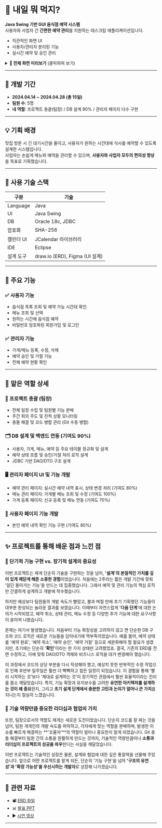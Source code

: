 # 🍱 내일 뭐 먹지?

**Java Swing 기반 GUI 음식점 예약 시스템**  
사용자와 사업자 간 **간편한 예약 관리**를 지원하는 데스크탑 애플리케이션입니다.

- 직관적인 화면 UI
- 사용자/관리자 분리된 기능
- 실시간 예약 및 승인 관리

<details>
<summary><strong>📸 전체 화면 미리보기</strong> (클릭하여 보기)</summary>

| 구분 | 화면 | 미리보기 |
|------|------|----------|
| 공통 | 로그인 | <img height="300" alt="image" src="https://github.com/user-attachments/assets/eb962efa-8770-4d1f-9f20-31300461ef0e" /> |
| 관리자 | 관리자 메인 | <img height="300" alt="관리자페이지" src="https://github.com/user-attachments/assets/e9390e21-fc57-40cf-93fc-450fa8b5bc49" /> |
| 관리자 | 가게 관리 | <img height="300" alt="가게관리" src="https://github.com/user-attachments/assets/7d6bd95a-baca-4028-9777-993e424b440c" /> |
| 관리자 | 메뉴 관리 | <img height="300" alt="image" src="https://github.com/user-attachments/assets/398c9fd3-d574-416d-a59c-24f3791d90af" /> |
| 관리자 | 예약 확인 | <img height="300" alt="예약확인" src="https://github.com/user-attachments/assets/060e4a7d-a70d-4855-9f5f-7a599f55feb9" /> |
| 사용자 | 유저 메인 | <img height="300" alt="image" src="https://github.com/user-attachments/assets/0c799022-c865-41a0-8a1c-3cfa72eaf60e" /> |
| 사용자 | 예약 | <img height="300" alt="image" src="https://github.com/user-attachments/assets/aa43a009-59de-40aa-adb5-64e45514bc6d" /> |
| 사용자 | 예약 확인 | <img height="300" alt="image" src="https://github.com/user-attachments/assets/69089844-d290-463c-a331-296d40e89f01" /> |

</details>

---

## 📅 개발 기간

- **2024.04.14 ~ 2024.04.28 (총 15일)**  
- **팀원 수**: 5명  
- **내 역할**: 프로젝트 총괄(팀장) / DB 설계 90% / 관리자 페이지 다수 구현

---

## 💡 기획 배경

맛집 방문 시 긴 대기시간을 줄이고, 사용자가 원하는 시간대에 식사를 예약할 수 있도록 설계한 시스템입니다.  
사업자는 손쉽게 메뉴와 예약을 관리할 수 있으며, **사용자와 사업자 모두의 편의성 향상**을 목표로 기획했습니다.

---

## 🔧 사용 기술 스택

| 구분 | 기술 |
|------|------|
| Language | Java |
| UI | Java Swing |
| DB | Oracle 18c, JDBC |
| 암호화 | SHA-256 |
| 캘린더 UI | JCalendar 라이브러리 |
| IDE | Eclipse |
| 설계 도구 | draw.io (ERD), Figma (UI 설계) |

---

## 🧩 주요 기능

### ✅ 사용자 기능
- 음식점 목록 조회 및 예약 가능 시간대 확인
- 메뉴 조회 및 선택
- 원하는 시간에 음식점 예약
- 비밀번호 암호화된 회원가입 및 로그인

### ✅ 관리자 기능
- 가게/메뉴 등록, 수정, 삭제
- 예약 승인 및 거절 기능
- 전체 예약 현황 확인

---

## 📌 맡은 역할 상세
### 🧭 프로젝트 총괄 (팀장)
- 전체 일정 수립 및 팀원별 기능 분배
- 주간 회의 주도 및 진척 상황 모니터링
- 충돌 해결 및 코드 병합 관리 (Git 수동 병합)
 
### 🗂️ DB 설계 및 백엔드 연동 (기여도 90%)
- 사용자, 가게, 메뉴, 예약 등 주요 테이블 정규화 및 설계
- 예약 상태 흐름 및 승인/거절 처리 로직 설계
- JDBC 기반 DAO/DTO 구조 설계

### 🖥 관리자 페이지 UI 및 기능 개발
- 예약 관리 페이지: 실시간 예약 내역 표시, 상태 변경 처리 (기여도 80%)
- 메뉴 관리 페이지: 가게별 메뉴 조회 및 수정 (기여도 100%)
- 가게 등록 페이지: 신규 등록 및 메뉴 연동 (기여도 70%)

### 👤 사용자 페이지 기능 개발
- 본인 예약 내역 확인 기능 구현 (기여도 80%)

---

## ✨ 프로젝트를 통해 배운 점과 느낀 점

### 📌 단기적 기능 구현 vs. 장기적 설계의 중요성
이번 프로젝트는 제게 단순히 기술을 구현하는 것을 넘어, **'설계'의 본질적인 가치를 깊이 있게 깨닫게 해준 소중한 경험**이었습니다. 처음에는 2주라는 짧은 개발 기간에 맞춰 '일단 돌아가는 기능'을 만드는 데 집중했습니다. 그래서 예약 및 관리 기능의 핵심 로직만 간결하게 설계하고 개발에 착수했습니다.

하지만 예상보다 팀원들의 개발 속도가 빨랐고, 불과 며칠 만에 초기 기획했던 기능들이 대부분 완성되는 놀라운 결과를 보였습니다. 이때부터 자연스럽게 '**다음 단계**'에 대한 논의가 시작되었고, 예약 취소, 상태 관리, 메뉴 수정 등 다양한 추가 기능에 대한 요구사항이 쏟아져 나왔습니다.

문제는 여기서 발생했습니다. 처음부터 기능 확장성을 고려하지 않고 짠 단순한 DB 구조와 코드 로직은 새로운 기능들을 담아내기에 역부족이었습니다. 예를 들어, 예약 상태를 '예약 완료', '예약 취소', '예약 승인', '예약 거절' 등으로 세분화해야 할 필요가 생겼지만, 초기에는 단순히 '**확인**'이라는 한 가지 상태만 고려했었죠. 결국, 기존의 ERD를 전면 수정하고, 이에 맞춰 DAO/DTO 객체와 비즈니스 로직을 대거 변경해야 했습니다.

이 과정에서 코드의 상당 부분을 다시 작성해야 했고, 예상치 못한 반복적인 수정 작업으로 인해 후반부 일주일은 훨씬 더 빡빡하고 힘든 일정이 되었습니다. 이 경험을 통해 '빨리 시작하는 것'보다 '제대로 설계하는 것'이 장기적인 관점에서 훨씬 효율적이라는 진리를 몸소 깨달았습니다. 특히, 기능 확장과 유지보수를 고려한 **유연한 아키텍처를 설계하는 것이 왜 중요**한지, 그리고 **초기 설계 단계에서 충분한 고민과 논의가 얼마나 큰 가치**를 지니는지 절실히 느꼈습니다.

### 🧭 기술 역량만큼 중요한 리더십과 협업의 가치
또한, 팀장으로서의 역할도 제게는 새로운 도전이었습니다. 단순히 코드를 잘 짜는 것을 넘어, 팀원 개개인의 개발 속도를 파악하고, 각자에게 맞는 역할을 분배하며, 발생한 이슈를 빠르게 해결하는 **'조율자'**의 역할이 얼마나 중요한지 알게 되었습니다. Git 충돌 해결부터 팀원 간의 소통을 원활하게 만드는 것까지, 기술적인 역량만큼이나 **소통과 리더십이 프로젝트의 성공을 좌우**한다는 사실을 깨달았습니다.

이번 프로젝트는 기술적인 성장은 물론, 설계와 협업에 대한 깊은 통찰력을 선물해 주었습니다. 앞으로 어떤 프로젝트를 맡게 되든, 단순히 '기능 구현'을 넘어 **'구조의 유연성'과 '확장 가능성'을 우선시하는 개발자**로 성장해 나가겠습니다.

---

## 🔗 관련 자료

- 📽️ [ERD 파일](https://drive.google.com/file/d/16R0uBjChg2aDMdAs_4PqOZrjyrdNen--/view?usp=sharing)
- 📊 [발표 PPT](https://docs.google.com/presentation/d/11NJRVsx3GhBFVpGjqQiJaEui0PqJejEz/edit?usp=sharing&ouid=106436189513240672230&rtpof=true&sd=true)
- ▶️ [시연 영상](https://drive.google.com/file/d/1hWBYnBIuDHO4ibnCwDXhyAO5j8Yuc1Nn/view?usp=sharing)

---
